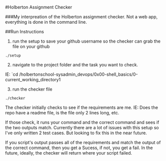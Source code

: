 #Holberton Assignment Checker

###My interpreation of the Holberton assignment checker. Not a web app, everything is done in the command line. 

##Run Instructions
1) run the setup to save your github username so the checker can grab the file on your github

`./setup`

2) navigate to the project folder and the task you want to check.

IE: `cd /holbertonschool-sysadmin_devops/0x00-shell_basics/0-current_working_directory1

3) run the checker file

`./checker`

The checker initially checks to see if the requirements are me. IE: Does the repo have a readme file, is the file only 2 lines long, etc.

If those check, it runs your command and the correct command and sees if the two outputs match. Currently there are a lot of issues with this setup so I've only written 2 test cases. But looking to fix this in the near future.

If you script's output passes all of the requirements and match the output of the correct command, then you get a Sucess, if not, you get a fail. In the future, ideally, the checker will return where your script failed.

